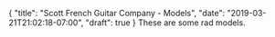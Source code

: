 {
  "title": "Scott French Guitar Company - Models",
  "date": "2019-03-21T21:02:18-07:00",
  "draft": true
}
These are some rad models.